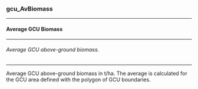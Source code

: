 ### gcu_AvBiomass



------
#### Average GCU Biomass



------
###### Average GCU above-ground biomass.



------
Average GCU above-ground biomass in t/ha. The average is calculated for the GCU area defined with the polygon of GCU boundaries.